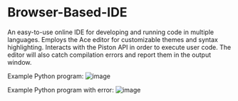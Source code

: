 # Browser-Based-IDE
An easy-to-use online IDE for developing and running code in multiple languages. Employs the Ace editor for customizable themes and syntax highlighting. Interacts with the Piston API in order to execute user code. The editor will also catch compilation errors and report them in the output window.

Example Python program:
![image](https://github.com/TrevorD2/Browser-Based-IDE/assets/145886230/295fc6e0-45f5-4676-835d-059d9394134a)

Example Python program with error:
![image](https://github.com/TrevorD2/Browser-Based-IDE/assets/145886230/3604e6fb-d727-447f-a4ee-b803eb0dc784)
